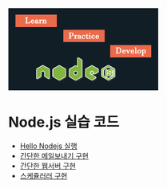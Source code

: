 <img src="../images/nodejs_practice.png" width="300">

# Node.js 실습 코드
- [Hello Nodejs 실행      ](./hello.js)
- [간단한 메일보내기 구현   ](./P10_mailsend/)
- [간단한 웹서버 구현       ](./P11_express/)
- [스케쥴러러    구현       ](./P12_scheduler/)

